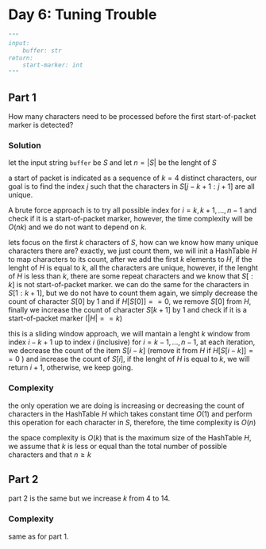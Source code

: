 # Day 6: Tuning Trouble

```python
"""
input:
    buffer: str
return:
    start-marker: int
"""
```

## Part 1
How many characters need to be processed before the first start-of-packet marker is detected?

### Solution
let the input string ```buffer``` be $S$ and let $n = |S|$ be the lenght of $S$ 

a start of packet is indicated as a sequence of $k=4$ distinct characters, our goal is to find the index $j$ such that the characters in $S[j-k + 1: j + 1]$ are all unique. 

A brute force approach is to try all possible index $\text {for }i=k, k+1, ..., n-1$ and check if it is a start-of-packet marker, however, the time complexity will be $O(nk)$ and we do not want to depend on $k$.

lets focus on the first $k$ characters of $S$, how can we know how many unique characters there are? exactly, we just count them, we will init a HashTable $H$ to map characters to its count, after we add the first $k$ elements to $H$, if the lenght of $H$ is equal to $k$, all the characters are unique, however, if the lenght of $H$ is less than $k$, there are some repeat characters and we know that $S[: k]$ is not start-of-packet marker. we can do the same for the characters in $S[1: k + 1]$, but we do not have to count them again, we simply decrease the count of character $S[0]$ by 1 and if $H[S[0]] == 0$, we remove $S[0]$ from $H$, finally we increase the count of character $S[k + 1]$ by 1 and check if it is a start-of-packet marker $(|H| == k)$


this is a sliding window approach, we will mantain a lenght $k$ window from index $i-k+1$ up to index $i$ (inclusive) for $i=k-1, ..., n-1$, at each iteration, we decrease the count of the item $S[i - k]$ (remove it from $H$ if $H[S[i-k]]==0$ ) and increase the count of $S[i]$, if the lenght of $H$ is equal to $k$, we will return $i + 1$, otherwise, we keep going.


### Complexity
the only operation we are doing is increasing or decreasing the count of characters in the HashTable $H$ which takes constant time $O(1)$ and perform this operation for each character in $S$, therefore, the time complexity is $O(n)$

the space complexity is $O(k)$ that is the maximum size of the HashTable $H$, we assume that $k$ is less or equal than the total number of possible characters and that $n \ge k$



## Part 2
part 2 is the same but we increase $k$ from 4 to 14.


### Complexity
same as for part 1.